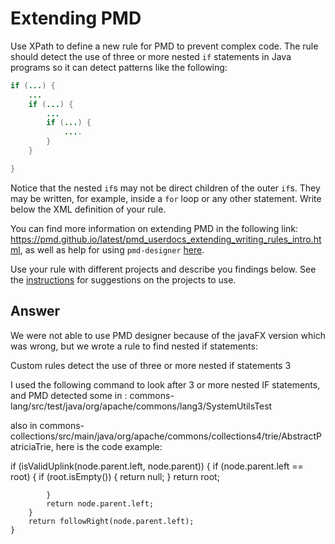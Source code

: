 # Extending PMD

Use XPath to define a new rule for PMD to prevent complex code. The rule should detect the use of three or more nested `if` statements in Java programs so it can detect patterns like the following:

```Java
if (...) {
    ...
    if (...) {
        ...
        if (...) {
            ....
        }
    }

}
```
Notice that the nested `if`s may not be direct children of the outer `if`s. They may be written, for example, inside a `for` loop or any other statement.
Write below the XML definition of your rule.

You can find more information on extending PMD in the following link: https://pmd.github.io/latest/pmd_userdocs_extending_writing_rules_intro.html, as well as help for using `pmd-designer` [here](https://github.com/selabs-ur1/VV-ISTIC-TP2/blob/master/exercises/designer-help.md).

Use your rule with different projects and describe you findings below. See the [instructions](../sujet.md) for suggestions on the projects to use.

## Answer
We were not able to use PMD designer because of the javaFX version which was wrong, but we wrote a rule to find nested if statements:

<?xml version="1.0"?>

<ruleset name="Custom Rules">
    <description>
        Custom rules
    </description>
    <rule
    name="MandatoryBracesOnIf"
    language="java"
    message="detect the use of three or more nested if statements"
    class="net.sourceforge.pmd.lang.rule.XPathRule">
    <description>
        detect the use of three or more nested if statements
    </description>
    <priority>3</priority>
    <properties>
        <property name="xpath">
        <value><![CDATA[
            //IfStatement[descendant :: IfStatement[descendant :: IfStatement]]
        ]]></value>
        </property>
    </properties>
    </rule>
</ruleset>

I used the following command to look after 3 or more nested IF statements, and PMD detected some in : commons-lang/src/test/java/org/apache/commons/lang3/SystemUtilsTest

also in commons-collections/src/main/java/org/apache/commons/collections4/trie/AbstractPatriciaTrie, here is the code example:


if (isValidUplink(node.parent.left, node.parent)) {
            if (node.parent.left == root) {
                if (root.isEmpty()) {
                    return null;
                }
                return root;

            }
            return node.parent.left;
        }
        return followRight(node.parent.left);
    }

